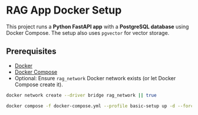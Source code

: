 # RAG App Docker Setup

This project runs a **Python FastAPI app** with a **PostgreSQL database** using Docker Compose. The setup also uses `pgvector` for vector storage.

## Prerequisites

- [Docker](https://www.docker.com/get-started)
- [Docker Compose](https://docs.docker.com/compose/install/)
- Optional: Ensure `rag_network` Docker network exists (or let Docker Compose create it).

```bash
docker network create --driver bridge rag_network || true

docker compose -f docker-compose.yml --profile basic-setup up -d --force-recreate
